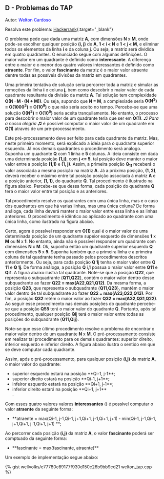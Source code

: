 ## D - Problemas do TAP
<div id="tap"></div>

Autor: <font color = "blue">Welton Cardoso</font>

Resolva este problema: [Hackerrank][hackerrank-d]{:target="_blank"}

O problema pede que dada uma matriz **A**, com dimensões **N** x **M**, onde pode-se escolher qualquer posição **(i, j)** de **A**, **1 < i < N** e **1 < j < M**, e eliminar todos os elementos da linha **i** e da coluna **j**. Ou seja, a matriz será dividida
em quatro quadrantes. O enunciado segue com algumas definições. O maior valor em um quadrante é definido
como **interessante**. A diferença entre o maior e o menor dos quatro valores interessantes é definido
como **atraente**. Por fim, o valor **fascinante** da matriz é o maior valor atraente dentre todas as
possíveis divisões da matriz em quadrantes.

Uma primeira tentativa de solução seria percorrer toda a matriz e simular as remoções da linha **i** e coluna **j**, bem como descobrir o maior valor de cada quadrante resultante da divisão da matriz **A**. Tal solução tem complexidade <b>O(N &middot; M &middot; (N + M))</b>. Ou seja, supondo que **N = M**, a complexiade seria <b>O(N<sup>3</sup>) = O(1000<sup>3</sup>) = O(10<sup>9</sup>)</b> o que não seria aceito no tempo. Percebe-se que uma solução <b>O(N<sup>2</sup>) = O(10<sup>6</sup>)</b> seria aceita tranquilamente. No entanto, o processo para descobrir o maior valor de um quadrante teria que ser em <b>O(1)</b>. &#9835; *Para a nossa alegria* &#9835; é possível computar o maior valor de um quadrante em <b>O(1)</b> através de um pré-processamento. 

Este pré-processamento deve ser feito para cada quadrante da matriz. Mas, neste primeiro momento, será explicado a ideia para o quadrante superior esquerdo. Já nos demais quadrantes o procedimento será análogo. Suponha um quadrante **Q** com **1** linha e **5** colunas. A ideia consiste em dada uma determinada posição **(1,j)**, com **j <= 5**, tal posição deve manter o maior valor entre a posição **(1,1)** e **(1, j)**. Assim, a primeira posição <b>Q<sub>11</sub></b> receberá o valor associada a mesma posição na matriz **A**. Já a próxima posição, **(1, 2)**, deverá receber o máximo entre tal posição posição associada à matriz **A** e a posição anterior, **(1, 1)**, do quadrante **Q**. Tal procedimento é ilustrado na figura abaixo. Percebe-se que dessa forma, cada posição do quadrante **Q** terá o maior valor entre tal posição e as anteriores.

Tal procedimento resolve os quadrantes com uma única linha, mas e o caso dos quadrantes em que há varias linhas, mas uma única coluna? De forma análoga, cada linha deverá manter o maior valor entre essa linha e as linhas anteriores. O procedimento é idêntico ao aplicado ao quadrante com uma única linha, como ilustrado na figura abaixo.

Certo, agora é possível responder em **O(1)** qual é o maior valor de uma determinada posição de um quadrante supeior esquerdo de dimensões **1** x **M** ou **N** x **1**. No entanto, ainda não é possível responder um quadrante com dimensões **N** x **M**. Ok, suponha então um quadrante superior esquerdo **Q** com dimensões **5** x **5**. Suponha também que a primeira linha e a primeira coluna de tal quadrante tenha passado pelos procedimentos descritos anteriormente. Ou seja, para cada posição **Q 1j** tenha o maior valor entre **Q 11** e **Q 1j**. De forma análoga, a posição **Q i,1** possua o maior valor entre **Q11** e **Qi1**. A figura abaixo ilustra tal quadrante. Note-se que a posição **Q22**, que representa o subquadrante {**Q11**,**Q22**}, contém o maior valor dentro desse subquadrante ao fazer **Q22 = max(A22,Q21,Q12)**. Da mesma forma, a posição **Q23**, que representa o subquadrante {**Q11**,**Q23**}, mantém o maior valor dentro de tal subquadrante ao fazer **Q22 = max(A23,Q22,Q13)**. Por fim, a posição **Q32** retém o maior valor ao fazer **Q32 = max(A32,Q31,Q22)**. Ao seguir esse procedimento nas demais posições do quadrante percebe-se que a posição **Q55** terá o maior valor do quadrante **Q**. Portanto, após tal procedimento, qualquer posição **Qij** terá o maior valor entre todas as posições do subquadrante {**Q11,Qij**}.

Note-se que esse último procedimento resolve o problema de encontrar o maior valor dentro de um quadrante **N** x **M**. O pré-processamento consiste em realizar tal procedimento para os demais quadrantes: superior direito, inferior esquerdo e inferior direito. A figura abaixo ilustra o sentido em que se deve computar cada quadrante.


Assim, após o pré-processamento, para qualquer posição **(i,j)** da matriz **A**, o maior valor do quadrante:
<ul>
  <li> superior esquerdo estará na posição **Qi-1, j-1**; </li>
  <li> superior direito estará na posição **Qi-1, j+1**;</li>
  <li> infeiror esquerdo estará na posição **Qi+1, j-1**;</li>
  <li> inferior direito estará na posição **Qi+1, j+1**</li>.
</ul>
    
Com esses quatro valores valores **interessantes** () é possível computar o valor **atraente** da seguinte forma:
<ul>
  <li> **atraente = max(Qi-1, j-1,Qi-1, j+1,Qi+1, j-1,Qi+1, j+1) - min(Qi-1, j-1,Qi-1, j+1,Qi+1, j-1,Qi+1, j+1) **; </li>
</ul>

Ao percorrer cada posição **(i,j)** da matriz **A**, o valor **fascinante** poderá ser comptuado da seguinte forma:

<ul>
  <li> **fascinante = max(fascinante, atraente)** </li>
</ul>

Um exemplo de implementação segue abaixo:

{% gist wellvolks/e77780e89177f930d150c26b9bb9cd21 welton_tap.cpp %}

[hackerrank-d]: https://www.hackerrank.com/contests/2-competicao-de-programacao-infufg-20182/challenges/problemas-do-tap
